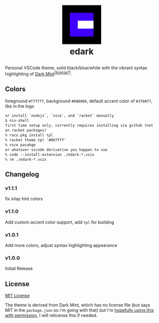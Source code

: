 # <p align="center">![image](./icon.png)<br/>edark</p>

Personal VSCode theme, solid black/blue/white with the vibrant syntax highlighting of [Dark Mint](https://marketplace.visualstudio.com/items?itemName=hugolcouto.dark-mint-vscode-theme)<sup>[[license?](#license)]</sup>.

## Colors
foreground `#ffffff`, background `#000000`, default accent color of `#3f00ff`, like in the logo

```
or install `nodejs`, `vsce`, and `racket` manually
$ nix-shell
first time setup only, currently requires installing via github (not on racket packages)
% raco pkg install tpl
% racket theme.tpl '#007fff'
% vsce pacakge
or whatever vscode derivative you happen to use
% code --install-extension ./edark-*.vsix
% rm ./edark-*.vsix
```

## Changelog
### v1.1.1
fix inlay hint colors

### v1.1.0
Add custom accent color support, add `tpl` for building

### v1.0.1
Add more colors, adjust syntax highlighting appearance

### v1.0.0
Initial Release

## License
[MIT License](./LICENSE)

The theme is derived from Dark Mint, which has no license file (but says MIT in the `package.json` so i'm going with that) but I'm [hopefully using this with permission](https://github.com/hugolcouto/dark-mint-vscode-theme/issues/1), I will relicense this if needed.
